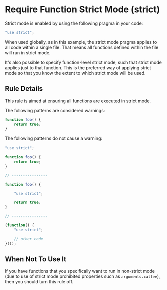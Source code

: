 # Require Function Strict Mode (strict)

Strict mode is enabled by using the following pragma in your code:

```js
"use strict";
```

When used globally, as in this example, the strict mode pragma applies to all code within a single file. That means all functions defined within the file will run in strict mode.

It's also possible to specify function-level strict mode, such that strict mode applies just to that function. This is the preferred way of applying strict mode so that you know the extent to which strict mode will be used.

## Rule Details

This rule is aimed at ensuring all functions are executed in strict mode.


The following patterns are considered warnings:

```js
function foo() {
    return true;
}
```

The following patterns do not cause a warning:

```js
"use strict";

function foo() {
	return true;
}

// ----------------

function foo() {

    "use strict";

    return true;
}

// ----------------

(function() {
    "use strict";

    // other code
}());
```

## When Not To Use It

If you have functions that you specifically want to run in non-strict mode (due to use of strict mode prohibited properties such as `arguments.callee`), then you should turn this rule off.
